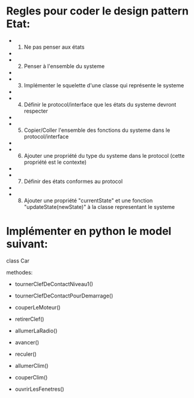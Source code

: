 # Regles pour coder le design pattern Etat:


 

* 1) Ne pas penser aux états
* 
* 2) Penser à l'ensemble du systeme
* 
* 3) Implémenter le squelette d'une classe qui représente le systeme
* 
* 4) Définir le protocol/interface que les états du systeme devront respecter
* 
* 5) Copier/Coller l'ensemble des fonctions du systeme dans le protocol/interface
* 
* 6) Ajouter une propriété du type du systeme dans le protocol (cette propriété est le contexte)
* 
* 7) Définir des états conformes au protocol
* 
* 8) Ajouter une propriété "currentState" et une fonction "updateState(newState)" à la classe representant le systeme


 

# Implémenter en python le model suivant:


 

class Car

methodes:

- tournerClefDeContactNiveau1()

- tournerClefDeContactPourDemarrage()

- couperLeMoteur()

- retirerClef()


 

- allumerLaRadio()

- avancer()

- reculer()

- allumerClim()

- couperClim()

- ouvrirLesFenetres()